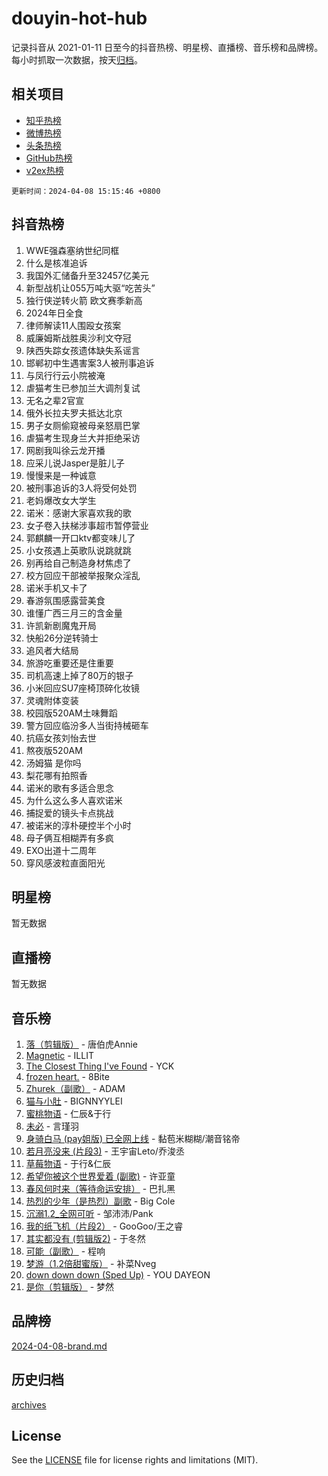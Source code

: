 # douyin-hot-hub

记录抖音从 2021-01-11 日至今的抖音热榜、明星榜、直播榜、音乐榜和品牌榜。每小时抓取一次数据，按天[归档](archives)。

## 相关项目

- [知乎热榜](https://github.com/lonnyzhang423/zhihu-hot-hub)
- [微博热榜](https://github.com/lonnyzhang423/weibo-hot-hub)
- [头条热榜](https://github.com/lonnyzhang423/toutiao-hot-hub)
- [GitHub热榜](https://github.com/lonnyzhang423/github-hot-hub)
- [v2ex热榜](https://github.com/lonnyzhang423/v2ex-hot-hub)


`更新时间：2024-04-08 15:15:46 +0800`

## 抖音热榜

1. WWE强森塞纳世纪同框
1. 什么是核准追诉
1. 我国外汇储备升至32457亿美元
1. 新型战机让055万吨大驱“吃苦头”
1. 独行侠逆转火箭 欧文赛季新高
1. 2024年日全食
1. 律师解读11人围殴女孩案
1. 威廉姆斯战胜奥沙利文夺冠
1. 陕西失踪女孩遗体缺失系谣言
1. 邯郸初中生遇害案3人被刑事追诉
1. 与凤行行云小院被淹
1. 虐猫考生已参加兰大调剂复试
1. 无名之辈2官宣
1. 俄外长拉夫罗夫抵达北京
1. 男子女厕偷窥被母亲怒扇巴掌
1. 虐猫考生现身兰大并拒绝采访
1. 网剧我叫徐云龙开播
1. 应采儿说Jasper是脏儿子
1. 慢慢来是一种诚意
1. 被刑事追诉的3人将受何处罚
1. 老妈爆改女大学生
1. 诺米：感谢大家喜欢我的歌
1. 女子卷入扶梯涉事超市暂停营业
1. 郭麒麟一开口ktv都变味儿了
1. 小女孩遇上英歌队说跳就跳
1. 别再给自己制造身材焦虑了
1. 校方回应干部被举报聚众淫乱
1. 诺米手机又卡了
1. 春游氛围感露营美食
1. 谁懂广西三月三的含金量
1. 许凯新剧魔鬼开局
1. 快船26分逆转骑士
1. 追风者大结局
1. 旅游吃重要还是住重要
1. 司机高速上掉了80万的银子
1. 小米回应SU7座椅顶碎化妆镜
1. 灵魂附体变装
1. 校园版520AM土味舞蹈
1. 警方回应临汾多人当街持械砸车
1. 抗癌女孩刘怡去世
1. 熬夜版520AM
1. 汤姆猫 是你吗
1. 梨花哪有拍照香
1. 诺米的歌有多适合思念
1. 为什么这么多人喜欢诺米
1. 捕捉爱的镜头卡点挑战
1. 被诺米的淳朴硬控半个小时
1. 母子俩互相糊弄有多疯
1. EXO出道十二周年
1. 穿风感波粒直面阳光

## 明星榜

暂无数据

## 直播榜

暂无数据

## 音乐榜

1. [落（剪辑版）](https://sf5-hl-cdn-tos.douyinstatic.com/obj/tos-cn-ve-2774/o0h6HvN1BBbli9LtU3i5fQIleBQMF5Cg4TZmmC) - 唐伯虎Annie
1. [Magnetic](https://sf3-cdn-tos.douyinstatic.com/obj/tos-cn-ve-2774/oAQCYdBNZfLACGDmVFAsfAtpy32tqErgQ3XgBN) - ILLIT
1. [The Closest Thing I've Found](https://sf27-cdn-tos.douyinstatic.com/obj/tos-cn-ve-2774/514ab5d9146f4d2ca454b7adff8e5e4d) - YCK
1. [frozen heart.](https://sf3-cdn-tos.douyinstatic.com/obj/tos-cn-ve-2774/oIIWJfyjIACZA9zQMtnJ6hQQhFC4vhCupoRBsO) - 8Bite
1. [Zhurek（副歌）](https://sf5-hl-cdn-tos.douyinstatic.com/obj/tos-cn-ve-2774/ooQm8FBZQDlf0btEYgVpCcSCQfrdJGBEKZYBGS) - ADAM
1. [猫与小肚](https://sf5-hl-cdn-tos.douyinstatic.com/obj/tos-cn-ve-2774/osZeoClMECgK8DYl6VebABgbchEtPYQjZEnRtd) - BIGNNYYLEI
1. [蜜桃物语](https://sf27-cdn-tos.douyinstatic.com/obj/tos-cn-ve-2774/oIhOSCZtIACtYU4XQkngiW9kCBfVD1Fz9IYeqL) - 仁辰&于行
1. [未必](https://sf5-hl-cdn-tos.douyinstatic.com/obj/tos-cn-ve-2774/ogntQMFnKQDZUgTCYuJgfLEtleYZZFxBQqhhFB) - 言瑾羽
1. [身骑白马 (pay姐版) 已全网上线](https://sf6-cdn-tos.douyinstatic.com/obj/tos-cn-ve-2774/oQLO5ZgLsFkaDhdIIveF2zUCgfweY0gWaH4AQG) - 黏苞米糊糊/潮音铭帝
1. [若月亮没来 (片段3)](https://sf5-hl-cdn-tos.douyinstatic.com/obj/tos-cn-ve-2774/okfyEUsGW1B1ovJi5JiN9IjvAT2lMwA054GoEB) - 王宇宙Leto/乔浚丞
1. [草莓物语](https://sf6-cdn-tos.douyinstatic.com/obj/tos-cn-ve-2774/okynhJ7jEAIIZBfsLgYMEI8QC3WbQNN66RKzhT) - 于行&仁辰
1. [希望你被这个世界爱着 (副歌)](https://sf5-hl-cdn-tos.douyinstatic.com/obj/tos-cn-ve-2774/oUHCmWQfZlE3QQBKBeD8rCFLpJzPgCpImhsxMt) - 许亚童
1. [春风何时来（等待命运安排）](https://sf5-hl-cdn-tos.douyinstatic.com/obj/tos-cn-ve-2774/oICBNbD3gelMfB4WgiD1KI2jQtXZE2FgHLwtsl) - 巴扎黑
1. [热烈的少年（是热烈）副歌](https://sf5-hl-cdn-tos.douyinstatic.com/obj/tos-cn-ve-2774/owVNI0CLDAUMtSz6TEYvfFBFL4UDFFhLfgK8fa) - Big Cole
1. [沉溺1.2_全网可听](https://sf3-cdn-tos.douyinstatic.com/obj/tos-cn-ve-2774/ok2QoiBqsWAX9McZmWiI9gAB0EzwD4Xj6yfmtH) - 邹沛沛/Pank
1. [我的纸飞机（片段2）](https://sf6-cdn-tos.douyinstatic.com/obj/tos-cn-ve-2774/oM2ZrKcg2CD5AeRB2gkeXOFB1IxAGJdZPazYHf) - GooGoo/王之睿
1. [其实都没有 (剪辑版2)](https://sf6-cdn-tos.douyinstatic.com/obj/tos-cn-ve-2774/oEBNQenHZtBhxYjGgUDQk0BCHTigQafgFlbQ7k) - 于冬然
1. [可能（副歌）](https://sf6-cdn-tos.douyinstatic.com/obj/tos-cn-ve-2774/cde1731888894259b333569393c2fb51) - 程响
1. [梦游（1.2倍甜蜜版）](https://sf5-hl-cdn-tos.douyinstatic.com/obj/tos-cn-ve-2774/o4gyAUm8hwufoEABmwVIiQtHsFuGzAEEWtNMzo) - 补菜Nveg
1. [down down down (Sped Up)](https://sf3-cdn-tos.douyinstatic.com/obj/tos-cn-ve-2774/ow80iABiXIO9DsFwK6WeZKMaJRi3BPJAotDy8m) - YOU DAYEON
1. [是你（剪辑版）](https://sf5-hl-cdn-tos.douyinstatic.com/obj/tos-cn-ve-2774/46019dae783c4c969944217fe1cfafc4) - 梦然

## 品牌榜

[2024-04-08-brand.md](archives/2024-04-08-brand.md)

## 历史归档

[archives](archives)

## License

See the [LICENSE](LICENSE) file for license rights and limitations (MIT).
